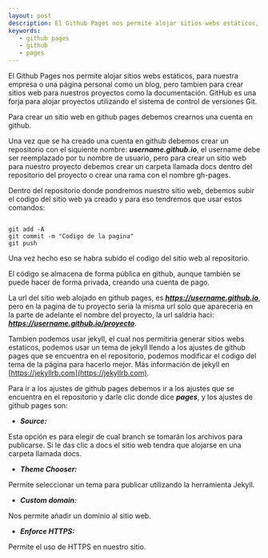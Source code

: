 ```yaml
---
layout: post
description: El Github Pages nos permite alojar sitios webs estáticos, para nuestra empresa o una página personal como un blog, pero tambien para crear sitios web para nuestros proyectos como la documentación. Para crear un sitio web en github pages debemos crear un repositorio en github y subir el codigo al repositorio. 
keywords:
   - github pages
   - github 
   - pages
---
```


El Github Pages nos permite alojar sitios webs estáticos, para nuestra empresa o una página personal como un blog, pero tambien para crear
sitios web para nuestros proyectos como la documentación. GitHub es una forja para alojar proyectos utilizando el sistema de control de versiones Git.

Para crear un sitio web en github pages debemos 
crearnos una cuenta en github.

Una vez que se ha creado una cuenta en github debemos crear un
repositorio con el siquiente nombre: ***username.github.io***, el username debe ser reemplazado
por tu nombre de usuario, pero para crear un sitio web para nuestro proyecto debemos crear un carpeta llamada docs 
dentro del repositorio del proyecto o crear una rama con el nombre gh-pages.

Dentro del repositorio donde pondremos nuestro sitio web, debemos subir el codigo del sitio web ya creado y para eso tendremos que usar estos comandos:

```shell

git add -A 
git commit -m "Codigo de la pagina"
git push

```

Una vez hecho eso se habra subido el codigo del sitio web al repositorio.

El código se almacena de forma pública en github, aunque también se puede hacer de forma privada, creando una cuenta de pago.

La url del sitio web alojado en github pages, es ***https://username.github.io***, pero en la pagina de tu proyecto seria la misma url solo que apareceria en la parte de adelante
el nombre del proyecto, la url saldria haci: ***https://username.github.io/proyecto***.

Tambien podemos usar jekyll, el cual nos permitiria generar sitios webs estaticos, podemos usar un tema de jekyll llendo a los ajustes de github pages que se encuentra 
en el repositorio, podemos modificar el codigo del tema de la página para hacerlo mejor. Más información de jekyll en [https://jekyllrb.com](https://jekyllrb.com).

Para ir a los ajustes de github pages debemos ir a los ajustes que se encuentra en el repositorio y darle clic donde dice ***pages***, y los ajustes de github pages son:

* ***Source:***

Esta opción es para elegir de cual branch se tomarán los archivos para publicarse. Si le das clic a docs el sitio web tendra que alojarse en una carpeta llamada docs.

* ***Theme Chooser:***

Permite seleccionar un tema para publicar utilizando la herramienta Jekyll.

* ***Custom domain:***

Nos permite añadir un dominio al sitio web.

* ***Enforce HTTPS:***

Permite el uso de HTTPS en nuestro sitio.



